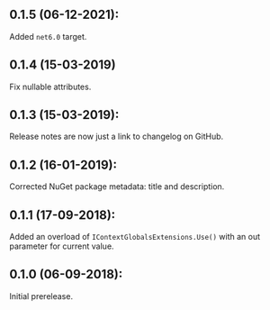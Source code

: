 ## 0.1.5 (06-12-2021):

Added `net6.0` target.

## 0.1.4 (15-03-2019)

Fix nullable attributes.

## 0.1.3 (15-03-2019):

Release notes are now just a link to changelog on GitHub.


## 0.1.2 (16-01-2019):

Corrected NuGet package metadata: title and description.


## 0.1.1 (17-09-2018):

Added an overload of `IContextGlobalsExtensions.Use()` with an out parameter for current value.


## 0.1.0 (06-09-2018): 

Initial prerelease.

